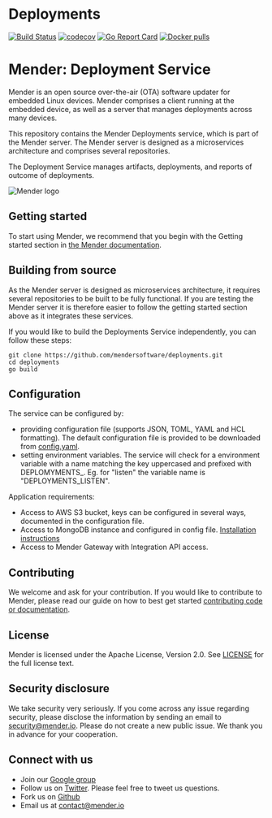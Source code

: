 # Deployments
[![Build Status](https://travis-ci.org/mendersoftware/deployments.svg?branch=master)](https://travis-ci.org/mendersoftware/deployments)
[![codecov](https://codecov.io/gh/mendersoftware/deployments/branch/master/graph/badge.svg)](https://codecov.io/gh/mendersoftware/deployments)
[![Go Report Card](https://goreportcard.com/badge/github.com/mendersoftware/deployments)](https://goreportcard.com/report/github.com/mendersoftware/deployments)
[![Docker pulls](https://img.shields.io/docker/pulls/mendersoftware/deployments.svg?maxAge=3600)](https://hub.docker.com/r/mendersoftware/deployments/)


Mender: Deployment Service
==============================================

Mender is an open source over-the-air (OTA) software updater for embedded Linux
devices. Mender comprises a client running at the embedded device, as well as
a server that manages deployments across many devices.

This repository contains the Mender Deployments service, which is part of the
Mender server. The Mender server is designed as a microservices architecture
and comprises several repositories.

The Deployment Service manages artifacts, deployments, and reports of outcome of deployments.


![Mender logo](https://mender.io/user/pages/04.resources/_logos/logoS.png)


## Getting started

To start using Mender, we recommend that you begin with the Getting started
section in [the Mender documentation](https://docs.mender.io/).


## Building from source

As the Mender server is designed as microservices architecture, it requires several
repositories to be built to be fully functional. If you are testing the Mender server it
is therefore easier to follow the getting started section above as it integrates these
services.

If you would like to build the Deployments Service independently, you can follow
these steps:

```
git clone https://github.com/mendersoftware/deployments.git
cd deployments
go build
```

## Configuration

The service can be configured by:
* providing configuration file (supports JSON, TOML, YAML and HCL formatting).
The default configuration file is provided to be downloaded from [config.yaml](https://github.com/mendersoftware/deployments/blob/master/config.yaml).
* setting environment variables. The service will check for a environment variable
with a name matching the key uppercased and prefixed with DEPLOMYMENTS_.
Eg. for "listen" the variable name is "DEPLOYMENTS_LISTEN".

Application requirements:
* Access to AWS S3 bucket, keys can be configured in several ways, documented in the configuration file.
* Access to MongoDB instance and configured in config file. [Installation instructions](https://www.mongodb.org/downloads#)
* Access to Mender Gateway with Integration API access.

## Contributing

We welcome and ask for your contribution. If you would like to contribute to Mender, please read our guide on how to best get started [contributing code or
documentation](https://github.com/mendersoftware/mender/blob/master/CONTRIBUTING.md).

## License

Mender is licensed under the Apache License, Version 2.0. See
[LICENSE](https://github.com/mendersoftware/deployments/blob/master/LICENSE) for the
full license text.

## Security disclosure

We take security very seriously. If you come across any issue regarding
security, please disclose the information by sending an email to
[security@mender.io](security@mender.io). Please do not create a new public
issue. We thank you in advance for your cooperation.

## Connect with us

* Join our [Google
  group](https://groups.google.com/a/lists.mender.io/forum/#!forum/mender)
* Follow us on [Twitter](https://twitter.com/mender_io?target=_blank). Please
  feel free to tweet us questions.
* Fork us on [Github](https://github.com/mendersoftware)
* Email us at [contact@mender.io](mailto:contact@mender.io)
